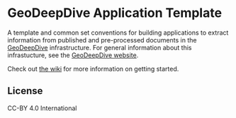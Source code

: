 # GeoDeepDive Application Template
A template and common set conventions for building applications to extract information from published and pre-processed documents in the [GeoDeepDive](https://geodeepdive.org) infrastructure. For general information about this infrastucture, see the [GeoDeepDive website](https://geodeepdive.org).

Check out [the wiki](https://github.com/UW-Deepdive-Infrastructure/app-template/wiki) for more information on getting started.


## License
CC-BY 4.0 International
